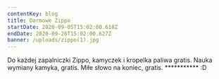 ```yaml
---
contentKey: blog
title: Darmowe Zippo
startDate: 2020-09-05T15:02:00.618Z
endDate: 2020-09-26T15:02:00.627Z
banner: /uploads/zippo(1).jpg
---
```

Do każdej zapalniczki Zippo, kamyczek i kropelka paliwa gratis. Nauka wymiany kamyka, gratis. Miłe słowo na koniec, gratis. \*\*\*\*\*\*\*\*\*\** :D